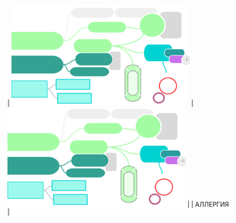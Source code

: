 | [<img src="./аллергия обложка.png" alt="drawing" width="400"/>](README-Allergy.md)      | [<img src="./аллергия обложка.png" alt="drawing" width="400"/>](README-Allergy.md)      | 
| АЛЛЕРГИЯ     | 


